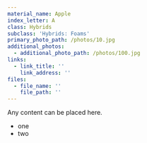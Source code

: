 ```yaml
---
material_name: Apple
index_letter: A
class: Hybrids
subclass: 'Hybrids: Foams'
primary_photo_path: /photos/10.jpg
additional_photos:
  - additional_photo_path: /photos/100.jpg
links:
  - link_title: ''
    link_address: ''
files:
  - file_name: ''
    file_path: ''
---
```


Any content can be placed here.

* one
* two